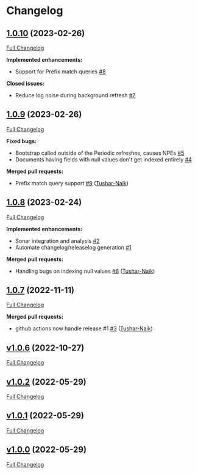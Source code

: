 # Changelog

## [1.0.10](https://github.com/livetheoogway/forage/tree/1.0.10) (2023-02-26)

[Full Changelog](https://github.com/livetheoogway/forage/compare/1.0.9...1.0.10)

**Implemented enhancements:**

- Support for Prefix match queries [\#8](https://github.com/livetheoogway/forage/issues/8)

**Closed issues:**

- Reduce log noise during background refresh [\#7](https://github.com/livetheoogway/forage/issues/7)

## [1.0.9](https://github.com/livetheoogway/forage/tree/1.0.9) (2023-02-26)

[Full Changelog](https://github.com/livetheoogway/forage/compare/1.0.8...1.0.9)

**Fixed bugs:**

- Bootstrap called outside of the Periodic refreshes, causes NPEs [\#5](https://github.com/livetheoogway/forage/issues/5)
- Documents having fields with null values don't get indexed entirely [\#4](https://github.com/livetheoogway/forage/issues/4)

**Merged pull requests:**

- Prefix match query support [\#9](https://github.com/livetheoogway/forage/pull/9) ([Tushar-Naik](https://github.com/Tushar-Naik))

## [1.0.8](https://github.com/livetheoogway/forage/tree/1.0.8) (2023-02-24)

[Full Changelog](https://github.com/livetheoogway/forage/compare/1.0.7...1.0.8)

**Implemented enhancements:**

- Sonar integration and analysis [\#2](https://github.com/livetheoogway/forage/issues/2)
- Automate changelog/releaselog generation [\#1](https://github.com/livetheoogway/forage/issues/1)

**Merged pull requests:**

- Handling bugs on indexing null values [\#6](https://github.com/livetheoogway/forage/pull/6) ([Tushar-Naik](https://github.com/Tushar-Naik))

## [1.0.7](https://github.com/livetheoogway/forage/tree/1.0.7) (2022-11-11)

[Full Changelog](https://github.com/livetheoogway/forage/compare/v1.0.6...1.0.7)

**Merged pull requests:**

- github actions now handle release \#1 [\#3](https://github.com/livetheoogway/forage/pull/3) ([Tushar-Naik](https://github.com/Tushar-Naik))

## [v1.0.6](https://github.com/livetheoogway/forage/tree/v1.0.6) (2022-10-27)

[Full Changelog](https://github.com/livetheoogway/forage/compare/v1.0.2...v1.0.6)

## [v1.0.2](https://github.com/livetheoogway/forage/tree/v1.0.2) (2022-05-29)

[Full Changelog](https://github.com/livetheoogway/forage/compare/v1.0.1...v1.0.2)

## [v1.0.1](https://github.com/livetheoogway/forage/tree/v1.0.1) (2022-05-29)

[Full Changelog](https://github.com/livetheoogway/forage/compare/v1.0.0...v1.0.1)

## [v1.0.0](https://github.com/livetheoogway/forage/tree/v1.0.0) (2022-05-29)

[Full Changelog](https://github.com/livetheoogway/forage/compare/27613acaae8b31e0690c83184c3f50787b1995e0...v1.0.0)



